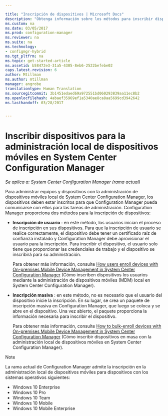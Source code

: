 ```yaml
---

title: "Inscripción de dispositivos | Microsoft Docs"
description: "Obtenga información sobre los métodos para inscribir dispositivos para la administración de dispositivos móviles local en System Center Configuration Manager."
ms.custom: na
ms.date: 03/05/2017
ms.prod: configuration-manager
ms.reviewer: na
ms.suite: na
ms.technology:
- configmgr-hybrid
ms.tgt_pltfrm: na
ms.topic: get-started-article
ms.assetid: b58472e3-31a5-4305-8eb6-2522befebe02
caps.latest.revision: 6
author: Mtillman
ms.author: mtillman
manager: angrobe
translationtype: Human Translation
ms.sourcegitcommit: 3b1451edaed69a972551bd060293839aa11ec8b2
ms.openlocfilehash: 4abaef35969ef1a5340ae8ca8aa5699cd3942642
ms.lasthandoff: 03/28/2017


---
```

# <a name="enroll-devices-for-on-premises-mobile-device-management-in-system-center-configuration-manager"></a>Inscribir dispositivos para la administración local de dispositivos móviles en System Center Configuration Manager

*Se aplica a: System Center Configuration Manager (rama actual)*

Para administrar equipos y dispositivos con la administración de dispositivos móviles local de System Center Configuration Manager, los dispositivos deben estar inscritos para que Configuration Manager pueda comunicarse con ellos para las tareas de administración. Configuration Manager proporciona dos métodos para la inscripción de dispositivos:  

-   **Inscripción de usuario** : en este método, los usuarios inician el proceso de inscripción en sus dispositivos. Para que la inscripción de usuario se realice correctamente, el dispositivo debe tener un certificado raíz de confianza instalado y Configuration Manager debe aprovisionar el usuario para la inscripción.  Para inscribir el dispositivo, el usuario solo tiene que proporcionar las credenciales de trabajo y el dispositivo se inscribirá para su administración.  

     Para obtener más información, consulte [How users enroll devices with On-premises Mobile Device Management in System Center Configuration Manager](../../mdm/deploy-use/user-enroll-devices-on-premises-mdm.md) (Cómo inscriben dispositivos los usuarios mediante la administración de dispositivos móviles (MDM) local en System Center Configuration Manager).  

-   **Inscripción masiva** : en este método, no es necesario que el usuario del dispositivo inicie la inscripción. En su lugar, se crea un paquete de inscripción masiva en Configuration Manager, que luego se coloca y se abre en el dispositivo. Una vez abierto, el paquete proporciona la información necesaria para inscribir el dispositivo.  

     Para obtener más información, consulte [How to bulk-enroll devices with On-premises Mobile Device Management in System Center Configuration Manager](../../mdm/deploy-use/bulk-enroll-devices-on-premises-mdm.md) (Cómo inscribir dispositivos en masa con la administración local de dispositivos móviles en System Center Configuration Manager).  

 > [!NOTE]  
>  La rama actual de Configuration Manager admite la inscripción en la administración local de dispositivos móviles para dispositivos con los sistemas operativos siguientes:  
>   
>  -   Windows 10 Enterprise  
> -   Windows 10 Pro  
> -   Windows 10 Team 
> -   Windows 10 Mobile  
> -   Windows 10 Mobile Enterprise   

